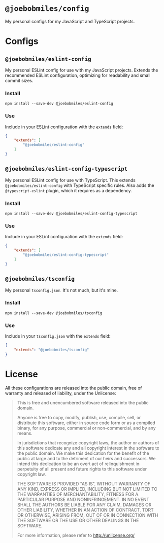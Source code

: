 # `@joebobmiles/config`

My personal configs for my JavaScript and TypeScript projects.

# Configs

## `@joebobmiles/eslint-config`

My personal ESLint config for use with my JavaScript projects. Extends the
recommended ESLint configuration, optimizing for readability and small commit
sizes.

### Install

```shell
npm install --save-dev @joebobmiles/eslint-config
```

### Use

Include in your ESLint configuration with the `extends` field:

```json
{
    "extends": [
        "@joebobmiles/eslint-config"
    ]
}
```

## `@joebobmiles/eslint-config-typescript`

My personal ESLint config for use with TypeScript. This extends
`@joebobmiles/eslint-config` with TypeScript specific rules. Also adds the
`@typescript-eslint` plugin, which it requires as a dependency.

### Install

```shell
npm install --save-dev @joebobmiles/eslint-config-typescript
```

### Use

Include in your ESLint configuration with the `extends` field:

```json
{
    "extends": [
        "@joebobmiles/eslint-config-typescript"
    ]
}
```

## `@joebobmiles/tsconfig`

My personal `tsconfig.json`. It's not much, but it's mine.

### Install

```shell
npm install --save-dev @joebobmiles/tsconfig
```

### Use

Include in your `tsconfig.json` with the `extends` field:

```json
{
    "extends": "@joebobmiles/tsconfig"
}
```

# License

All these configurations are released into the public domain, free of warranty
and released of liability, under the Unlicense:

> This is free and unencumbered software released into the public domain.
> 
> Anyone is free to copy, modify, publish, use, compile, sell, or
> distribute this software, either in source code form or as a compiled
> binary, for any purpose, commercial or non-commercial, and by any
> means.
> 
> In jurisdictions that recognize copyright laws, the author or authors
> of this software dedicate any and all copyright interest in the
> software to the public domain. We make this dedication for the benefit
> of the public at large and to the detriment of our heirs and
> successors. We intend this dedication to be an overt act of
> relinquishment in perpetuity of all present and future rights to this
> software under copyright law.
> 
> THE SOFTWARE IS PROVIDED "AS IS", WITHOUT WARRANTY OF ANY KIND,
> EXPRESS OR IMPLIED, INCLUDING BUT NOT LIMITED TO THE WARRANTIES OF
> MERCHANTABILITY, FITNESS FOR A PARTICULAR PURPOSE AND NONINFRINGEMENT.
> IN NO EVENT SHALL THE AUTHORS BE LIABLE FOR ANY CLAIM, DAMAGES OR
> OTHER LIABILITY, WHETHER IN AN ACTION OF CONTRACT, TORT OR OTHERWISE,
> ARISING FROM, OUT OF OR IN CONNECTION WITH THE SOFTWARE OR THE USE OR
> OTHER DEALINGS IN THE SOFTWARE.
> 
> For more information, please refer to [<http://unlicense.org/>](http://unlicense.org/)